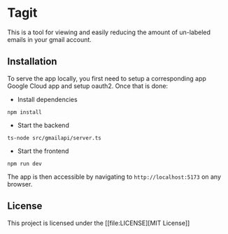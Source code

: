 # Tagit

This is a tool for viewing and easily reducing the amount of un-labeled emails in your gmail account.

## Installation

To serve the app locally, you first need to setup a corresponding app Google Cloud app and setup oauth2.
Once that is done:

- Install dependencies

``` shell
npm install
```

- Start the backend

``` shell
ts-node src/gmailapi/server.ts
```

- Start the frontend

``` shell
npm run dev
```

The app is then accessible by navigating to `http://localhost:5173` on any browser.

<!-- ## Usage -->
<!-- Instructions and examples on how to use the project. -->

<!-- ``` -->
<!-- # Example code snippet -->
<!-- (example-function arg1 arg2) -->
<!-- ``` -->

<!-- ## Features -->
<!-- List of key features of the project. -->

<!-- - Feature 1 -->
<!-- - Feature 2 -->
<!-- - Feature 3 -->

## License
This project is licensed under the [[file:LICENSE][MIT License]]
